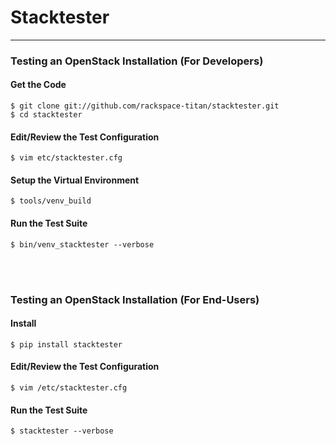 # Stacktester
***

### Testing an OpenStack Installation (For Developers)

#### Get the Code
    $ git clone git://github.com/rackspace-titan/stacktester.git
    $ cd stacktester

#### Edit/Review the Test Configuration
    $ vim etc/stacktester.cfg

#### Setup the Virtual Environment
    $ tools/venv_build

#### Run the Test Suite
    $ bin/venv_stacktester --verbose


<br/>
<br/>


### Testing an OpenStack Installation (For End-Users)

#### Install
    $ pip install stacktester

#### Edit/Review the Test Configuration
    $ vim /etc/stacktester.cfg

#### Run the Test Suite
    $ stacktester --verbose


